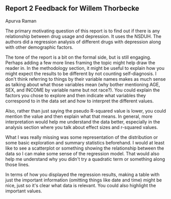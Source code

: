 ## Report 2 Feedback for Willem Thorbecke

Apurva Raman

The primary motivating question of this report is to find out if there is any relationship between drug usage and depression. It uses the NSDUH. The authors did a regression analysis of different drugs with depression along with other demographic factors.

The tone of the report is a bit on the formal side, but is still engaging. Perhaps adding a few more lines framing the topic might help draw the reader in. In the methodology section, it might be useful to explain how you might expect the results to be different by not counting self-diagnosis. 
I don't think referring to things by their variable names makes as much sense as talking about what those variables mean (why bother mentioning AGE, SEX, and INCOME by variable name but not race?). You could explain the factors you chose to explore and then indicate what variables they correspond to in the data set and how to interpret the different values. 

Also, rather than just saying the pseudo R-squared value is lower, you could mention the value and then explain what that means. In general, more interpretation would help me understand the data better, especially in the analysis section where you talk about effect sizes and r-squared values. 

What I was really missing was some representation of the distribution or some basic exploration and summary statistics beforehand. I would at least like to see a scatterplot or something showing the relationship between the data so I can make some sense of the regression model. That would also help me understand why you didn't try a quadratic term or something along those lines.

In terms of how you displayed the regression results, making a table with just the important information (omitting things like date and time) might be nice, just so it's clear what data is relevant. You could also highlight the important values. 
